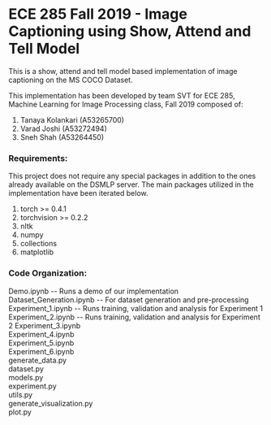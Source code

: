 # ECE 285 Fall 2019 - Image Captioning using Show, Attend and Tell Model
This is a show, attend and tell model based implementation of image captioning on the MS COCO Dataset.

This implementation has been developed by team SVT for ECE 285, Machine Learning for Image Processing class, Fall 2019 composed of:
1. Tanaya Kolankari (A53265700)
2. Varad Joshi (A53272494)
3. Sneh Shah (A53264450)

### Requirements:  

This project does not require any special packages in addition to the ones already available on the DSMLP server. The main packages utilized in the implementation have been iterated below.
1. torch >= 0.4.1
2. torchvision >= 0.2.2
3. nltk
4. numpy
5. collections
6. matplotlib

### Code Organization:

Demo.ipynb                   -- Runs a demo of our implementation  
Dataset_Generation.ipynb     -- For dataset generation and pre-processing  
Experiment_1.ipynb           -- Runs training, validation and analysis for Experiment 1  
Experiment_2.ipynb           -- Runs training, validation and analysis for Experiment 2
Experiment_3.ipynb  
Experiment_4.ipynb  
Experiment_5.ipynb  
Experiment_6.ipynb  
generate_data.py  
dataset.py  
models.py  
experiment.py  
utils.py  
generate_visualization.py  
plot.py  
